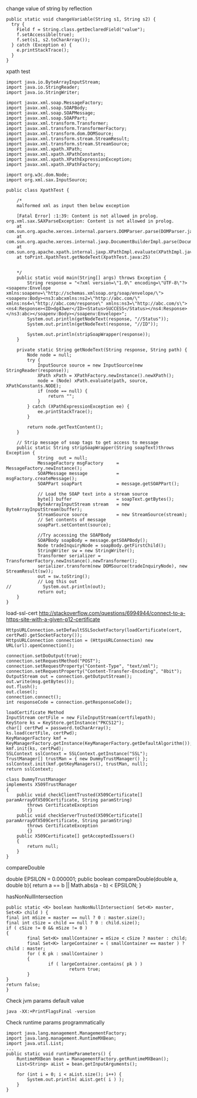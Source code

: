 change value of string by reflection

    public static void changeVariable(String s1, String s2) {
      try {
        Field f = String.class.getDeclaredField("value");
        f.setAccessible(true);
        f.set(s1, s2.toCharArray());
      } catch (Exception e) {
        e.printStackTrace();
      }
    }
  
xpath test
  
    import java.io.ByteArrayInputStream;
    import java.io.StringReader;
    import java.io.StringWriter;
     
    import javax.xml.soap.MessageFactory;
    import javax.xml.soap.SOAPBody;
    import javax.xml.soap.SOAPMessage;
    import javax.xml.soap.SOAPPart;
    import javax.xml.transform.Transformer;
    import javax.xml.transform.TransformerFactory;
    import javax.xml.transform.dom.DOMSource;
    import javax.xml.transform.stream.StreamResult;
    import javax.xml.transform.stream.StreamSource;
    import javax.xml.xpath.XPath;
    import javax.xml.xpath.XPathConstants;
    import javax.xml.xpath.XPathExpressionException;
    import javax.xml.xpath.XPathFactory;
     
    import org.w3c.dom.Node;
    import org.xml.sax.InputSource;
     
    public class XpathTest {
         
        /*
        malformed xml as input then below exception
         
        [Fatal Error] :1:39: Content is not allowed in prolog.
    org.xml.sax.SAXParseException: Content is not allowed in prolog.
        at com.sun.org.apache.xerces.internal.parsers.DOMParser.parse(DOMParser.java:239)
        at com.sun.org.apache.xerces.internal.jaxp.DocumentBuilderImpl.parse(DocumentBuilderImpl.java:283)
        at com.sun.org.apache.xpath.internal.jaxp.XPathImpl.evaluate(XPathImpl.java:468)
        at toPrint.XpathTest.getNodeText(XpathTest.java:25)
         
         
        */
        public static void main(String[] args) throws Exception {
            String response = "<?xml version=\"1.0\" encoding=\"UTF-8\"?><soapenv:Envelope xmlns:soapenv=\"http://schemas.xmlsoap.org/soap/envelope/\"><soapenv:Body><ns3:abcxmlns:ns2=\"http://abc.com/\" xmlns:ns4=\"http://abc.com/response\" xmlns:ns3=\"http://abc.com/s\"><ns4:Response><ID>dg43wer</ID><Status>SUCCESS</Status></ns4:Response></ns3:abc></soapenv:Body></soapenv:Envelope>";
            System.out.println(getNodeText(response, "//Status"));
            System.out.println(getNodeText(response, "//ID"));
             
            System.out.println(stripSoapWrapper(response));
        }
     
        private static String getNodeText(String response, String path) {
            Node node = null;
            try {
                InputSource source = new InputSource(new StringReader(response));
                XPath xPath = XPathFactory.newInstance().newXPath();
                node = (Node) xPath.evaluate(path, source, XPathConstants.NODE);
                if (node == null) {
                    return "";
                }
            } catch (XPathExpressionException ee) {
                ee.printStackTrace();
            }
     
            return node.getTextContent();
        }
     
        // Strip message of soap tags to get access to message
        public static String stripSoapWrapper(String soapText)throws Exception {
                String  out = null;
                MessageFactory msgFactory     = MessageFactory.newInstance();
                SOAPMessage message           = msgFactory.createMessage();
                SOAPPart soapPart             = message.getSOAPPart();
     
                // Load the SOAP text into a stream source
                byte[] buffer                 = soapText.getBytes();
                ByteArrayInputStream stream   = new ByteArrayInputStream(buffer);
                StreamSource source           = new StreamSource(stream);
                // Set contents of message
                soapPart.setContent(source);
     
                //Try accessing the SOAPBody
                SOAPBody soapBody = message.getSOAPBody();
                Node tradeInquiryNode = soapBody.getFirstChild();
                StringWriter sw = new StringWriter();
                Transformer serializer = TransformerFactory.newInstance().newTransformer();
                serializer.transform(new DOMSource(tradeInquiryNode), new StreamResult(sw));
                out = sw.toString();
                // Log this out
    //            System.out.println(out);
                return out;
        }
    }
    
    
load-ssl-cert
http://stackoverflow.com/questions/6994944/connect-to-a-https-site-with-a-given-p12-certificate
    
    HttpsURLConnection.setDefaultSSLSocketFactory(loadCertificate(cert, certPwd).getSocketFactory());
    HttpsURLConnection connection = (HttpsURLConnection) new URL(url).openConnection();
     
    connection.setDoOutput(true);
    connection.setRequestMethod("POST");
    connection.setRequestProperty("Content-Type", "text/xml");
    connection.setRequestProperty("Content-Transfer-Encoding", "8bit");
    OutputStream out = connection.getOutputStream();
    out.write(msg.getBytes());
    out.flush();
    out.close();
    connection.connect();
    int responseCode = connection.getResponseCode();
     
    loadCertificate Method
    InputStream certFile = new FileInputStream(certfilepath);
    KeyStore ks = KeyStore.getInstance("PKCS12");
    char[] certPwd = password.toCharArray();
    ks.load(certFile, certPwd);
    KeyManagerFactory kmf = KeyManagerFactory.getInstance(KeyManagerFactory.getDefaultAlgorithm());
    kmf.init(ks, certPwd);
    SSLContext sslContext = SSLContext.getInstance("SSL");
    TrustManager[] trustMan = { new DummyTrustManager() };
    sslContext.init(kmf.getKeyManagers(), trustMan, null);
    return sslContext;
     
    class DummyTrustManager
    implements X509TrustManager
    {
        public void checkClientTrusted(X509Certificate[] paramArrayOfX509Certificate, String paramString)
            throws CertificateException
            {}
        public void checkServerTrusted(X509Certificate[] paramArrayOfX509Certificate, String paramString)
            throws CertificateException
            {}
        public X509Certificate[] getAcceptedIssuers()
        {
            return null;
        }
    }
    
compareDouble

   double EPSILON = 0.000001;
   public boolean compareDouble(double a, double b){
          return a == b || Math.abs(a - b) < EPSILON;
   }
   
hasNonNullIntersection

    public static <K> boolean hasNonNullIntersection( Set<K> master, Set<K> child ) {
    final int mSize = master == null ? 0 : master.size();
    final int cSize = child == null ? 0 : child.size();
    if ( cSize != 0 && mSize != 0 )
    {
            final Set<K> smallContainer = mSize < cSize ? master : child;
            final Set<K> largeContainer = ( smallContainer == master ) ? child : master;
            for ( K pk : smallContainer )
            {
                    if ( largeContainer.contains( pk ) )
                            return true;
            }
    }  
    return false;
    }
    

Check jvm params default value

    java -XX:+PrintFlagsFinal -version 


Check runtime params programmatically

    import java.lang.management.ManagementFactory;
    import java.lang.management.RuntimeMXBean;
    import java.util.List;
    ...
    public static void runtimeParameters() {
    	RuntimeMXBean bean = ManagementFactory.getRuntimeMXBean();
		List<String> aList = bean.getInputArguments();
		
		for (int i = 0; i < aList.size(); i++) {
			System.out.println( aList.get( i ) );
		}
	}
